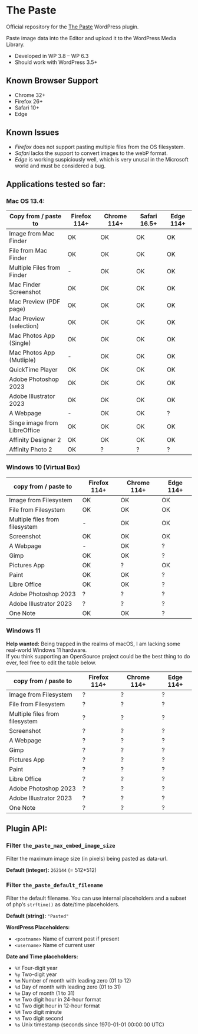 The Paste
==========

Official repository for the [The Paste](https://wordpress.org/plugins/the-paste/) WordPress plugin.

Paste image data into the Editor and upload it to the WordPress Media Library.

 - Developed in WP 3.8 – WP 6.3
 - Should work with WordPress 3.5+

Known Browser Support
---------------------

 - Chrome 32+
 - Firefox 26+
 - Safari 10+
 - Edge

Known Issues
------------
 - *Firefox* does not support pasting multiple files from the OS filesystem.
 - *Safari* lacks the support to convert images to the webP format.
 - *Edge* is working suspiciously well, which is very unusal in the Microsoft world and must be considered a bug.

Applications tested so far:
---------------------------

### Mac OS 13.4:

| Copy from / paste to         | Firefox 114+   | Chrome 114+    | Safari 16.5+   | Edge 114+      |
|------------------------------|----------------|----------------|----------------|----------------|
| Image from Mac Finder        | OK             | OK             | OK             | OK             |
| File from Mac Finder         | OK             | OK             | OK             | OK             |
| Multiple Files from Finder   | -              | OK             | OK             | OK             |
| Mac Finder Screenshot        | OK             | OK             | OK             | OK             |
| Mac Preview (PDF page)       | OK             | OK             | OK             | OK             |
| Mac Preview (selection)      | OK             | OK             | OK             | OK             |
| Mac Photos App (Single)      | OK             | OK             | OK             | OK             |
| Mac Photos App (Mutliple)    | -              | OK             | OK             | OK             |
| QuickTime Player             | OK             | OK             | OK             | OK             |
| Adobe Photoshop 2023         | OK             | OK             | OK             | OK             |
| Adobe Illustrator 2023       | OK             | OK             | OK             | OK             |
| A Webpage                    | -              | OK             | OK             | ?              |
| Singe image from LibreOffice | OK             | OK             | OK             | OK             |
| Affinity Designer 2          | OK             | OK             | OK             | OK             |
| Affinity Photo 2             | OK             | ?              | ?              | ?              |

### Windows 10 (Virtual Box)

| copy from / paste to           | Firefox 114+    | Chrome 114+     | Edge 114+       |
|--------------------------------|-----------------|-----------------|-----------------|
| Image from Filesystem          | OK              | OK              | OK              |
| File from Filesystem           | OK              | OK              | OK              |
| Multiple files from filesystem | -               | OK              | OK              |
| Screenshot                     | OK              | OK              | OK              |
| A Webpage                      | -               | OK              | ?               |
| Gimp                           | OK              | OK              | ?               |
| Pictures App                   | OK              | ?               | OK              |
| Paint                          | OK              | OK              | ?               |
| Libre Office                   | OK              | OK              | ?               |
| Adobe Photoshop 2023           | ?               | ?               | ?               |
| Adobe Illustrator 2023         | ?               | ?               | ?               |
| One Note                       | OK              | OK              | ?               |

### Windows 11

**Help wanted:** Being trapped in the realms of macOS, I am lacking some real-world Windows 11 hardware.  
If you think supporting an OpenSource project could be the best thing to do ever, feel free to edit the table below.

| copy from / paste to           | Firefox 114+    | Chrome 114+     | Edge 114+       |
|--------------------------------|-----------------|-----------------|-----------------|
| Image from Filesystem          | ?               | ?               | ?               |
| File from Filesystem           | ?               | ?               | ?               |
| Multiple files from filesystem | ?               | ?               | ?               |
| Screenshot                     | ?               | ?               | ?               |
| A Webpage                      | ?               | ?               | ?               |
| Gimp                           | ?               | ?               | ?               |
| Pictures App                   | ?               | ?               | ?               |
| Paint                          | ?               | ?               | ?               |
| Libre Office                   | ?               | ?               | ?               |
| Adobe Photoshop 2023           | ?               | ?               | ?               |
| Adobe Illustrator 2023         | ?               | ?               | ?               |
| One Note                       | ?               | ?               | ?               |

Plugin API:
-----------
### Filter `the_paste_max_embed_image_size`
Filter the maximum image size (in pixels) being pasted as data-url.

**Default (integer):** `262144` (= 512*512)

### Filter `the_paste_default_filename`

Filter the default filename. You can use internal placeholders and a subset of php‘s `strftime()` as date/time placeholders.

**Default (string):** `"Pasted"`

**WordPress Placeholders:**
 - `<postname>` Name of current post if present
 - `<username>` Name of current user

**Date and Time placeholders:**
 - `%Y` Four-digit year
 - `%y` Two-digit year
 - `%m` Number of month with leading zero (01 to 12)
 - `%d` Day of month with leading zero (01 to 31)
 - `%e` Day of month (1 to 31)
 - `%H` Two digit hour in 24-hour format
 - `%I` Two digit hour in 12-hour format
 - `%M` Two digit minute
 - `%S` Two digit second
 - `%s` Unix timestamp (seconds since 1970-01-01 00:00:00 UTC)
